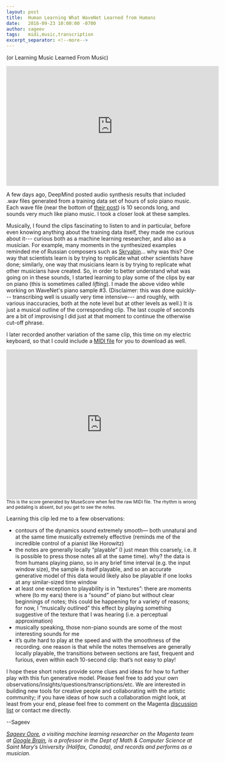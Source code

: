 ```yaml
---
layout: post
title:  Human Learning What WaveNet Learned from Humans
date:   2016-09-23 10:00:00 -0700
author: sageev
tags:   midi,music,transcription
excerpt_separator: <!--more-->
---
```


(or Learning Music Learned From Music)

<iframe width="560" height="315" src="https://www.youtube.com/embed/xTVwYFpK5Mo"
frameborder="0" allowfullscreen></iframe>

A few days ago, DeepMind posted audio synthesis results that included .wav files
generated from a training data set of hours of solo piano music. Each wave file
(near the bottom of
[their post](https://deepmind.com/blog/wavenet-generative-model-raw-audio/)) is 10 seconds long,
and sounds very much like piano music.
I took a closer look at these samples.

<!--more-->

Musically, I found the clips fascinating to listen to and in
particular, before even knowing anything about the training data itself, they
made me curious about it--- curious both as a machine learning researcher, and
also as a musician. For example, many moments in the synthesized examples
reminded me of Russian composers such as
[Skryabin](https://en.wikipedia.org/wiki/Alexander_Skryabin)… why was this? One way that
scientists learn is by trying to replicate what other scientists have done;
similarly, one way that musicians learn is by trying to replicate what other
musicians have created. So, in order to better understand what was going on in
these sounds, I started learning to play some of the clips by ear on piano (this
is sometimes called <i>lifting</i>). I made the above video while working on WaveNet's
piano sample #3.
(Disclaimer: this was done quickly---
transcribing well is usually very time intensive--- and roughly, with various
inaccuracies, both at the note level but at other levels as well.) It is just a
musical outline of the corresponding clip. The last couple of seconds are a bit
of improvising I did just at that moment to continue the otherwise cut-off
phrase.

I later recorded another variation of the same clip, this time on my electric keyboard, so that I could
include a [MIDI file](/assets/sageev_transcription.mid)
for you to download as well.

<iframe width="100%" height="394"
src="https://musescore.com/user/12437891/scores/2659601/embed" frameborder="0"
allowfullscreen></iframe>
<small>This is the score generated by MuseScore when fed the raw MIDI file. The rhythm
is wrong and pedaling is absent, but you get to see the notes.</small>

Learning this clip led me to a few observations:
<ul>
<li>contours of the dynamics sound extremely smooth— both unnatural and at the same
time musically extremely effective (reminds me of the incredible control of a
pianist like Horowitz)</li>
<li>the notes are generally locally “playable” (I just mean this coarsely, i.e. it is
possible to press those notes all at the same time). why? the data is from
humans playing piano, so in any brief time interval (e.g. the input window
size), the sample is itself playable, and so an accurate generative model of
this data would likely also be playable if one looks at any similar-sized time
window</li>
<li>at least one exception to playability is in “textures”: there are moments where
(to my ears) there is a “sound” of piano but without clear beginnings of notes;
this could be happening for a variety of reasons; for now, I “musically
outlined” this effect by playing something suggestive of the texture that I was
hearing (i.e. a perceptual approximation)</li>
<li>musically speaking, those non-piano sounds are some of the most interesting
sounds for me</li>
<li>it’s quite hard to play at the speed and with the smoothness of the recording.
one reason is that while the notes themselves are generally locally playable,
the transitions between sections are fast, frequent and furious, even within
each 10-second clip: that’s not easy to play!</li>
</ul>


I hope these short notes provide some clues and ideas for how to further play with
this fun generative model. Please feel free to add your own
observations/insights/questions/transcriptions/etc. We are interested in
building new tools for creative people and collaborating with the artistic
community; if you have ideas of how such a collaboration might look, at least
from your end, please feel free to comment on the Magenta
[discussion
list](https://groups.google.com/a/tensorflow.org/forum/#!forum/magenta-discuss)
or contact me directly.

--Sageev

<i>[Sageev Oore](http://www.cs.smu.ca/~sageev), a visiting machine learning researcher on the Magenta team at
[Google Brain](https://research.google.com/teams/brain/), is a professor in the Dept of Math & Computer Science at Saint
Mary’s University (Halifax, Canada), and records and performs as a musician.</i>


